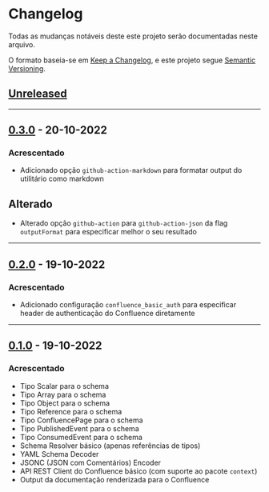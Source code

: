 # Changelog
Todas as mudanças notáveis deste este projeto serão documentadas neste arquivo.

O formato baseia-se em [Keep a Changelog](https://keepachangelog.com/en/1.0.0/),
e este projeto segue [Semantic Versioning](https://semver.org/spec/v2.0.0.html).

## [Unreleased]

---

## [0.3.0] - 20-10-2022
### Acrescentado
- Adicionado opção `github-action-markdown` para formatar output do utilitário como markdown

## Alterado
- Alterado opção `github-action` para `github-action-json` da flag `outputFormat` para especificar melhor o seu resultado

---

## [0.2.0] - 19-10-2022
### Acrescentado
- Adicionado configuração `confluence_basic_auth` para especificar header de authenticação do Confluence diretamente

---

## [0.1.0] - 19-10-2022
### Acrescentado
- Tipo Scalar para o schema
- Tipo Array para o schema
- Tipo Object para o schema
- Tipo Reference para o schema
- Tipo ConfluencePage para o schema
- Tipo PublishedEvent para o schema
- Tipo ConsumedEvent para o schema
- Schema Resolver básico (apenas referências de tipos)
- YAML Schema Decoder
- JSONC (JSON com Comentários) Encoder
- API REST Client do Confluence básico (com suporte ao pacote `context`)
- Output da documentação renderizada para o Confluence

[Unreleased]: https://github.com/madeiramadeirabr/action-lifecycledoc/compare/v0.3.0...HEAD
[0.3.0]: https://github.com/madeiramadeirabr/action-lifecycledoc/compare/v0.2.0...v0.3.0
[0.2.0]: https://github.com/madeiramadeirabr/action-lifecycledoc/compare/v0.1.0...v0.2.0
[0.1.0]: https://github.com/madeiramadeirabr/action-lifecycledoc/releases/tag/v0.1.0
